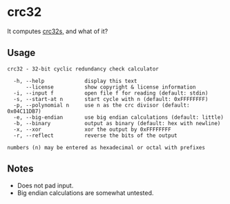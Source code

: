 crc32
=====

It computes [crc32s,][crc] and what of it?

[crc]: http://en.wikipedia.org/wiki/Cyclic_redundancy_check

Usage
----
```
crc32 - 32-bit cyclic redundancy check calculator

  -h, --help             display this text
      --license          show copyright & license information
  -i, --input f          open file f for reading (default: stdin)
  -s, --start-at n       start cycle with n (default: 0xFFFFFFFF)
  -p, --polynomial n     use n as the crc divisor (default: 0x04C11DB7)
  -e, --big-endian       use big endian calculations (default: little)
  -b, --binary           output as binary (default: hex with newline)
  -x, --xor              xor the output by 0xFFFFFFFF
  -r, --reflect          reverse the bits of the output

numbers (n) may be entered as hexadecimal or octal with prefixes
```

Notes
-----

*	Does not pad input.
*	Big endian calculations are somewhat untested.

